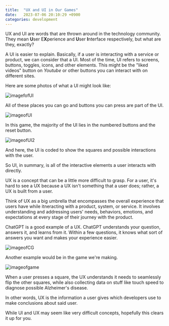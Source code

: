 ```yaml
---
title:  "UX and UI in Our Games"
date:   2023-07-06 20:10:29 +0900
categories: development
---
```


UX and UI are words that are thrown around in the technology community. They mean **U**ser E**X**perience and **U**ser **I**nterface respectively, but what are they, exactly?

A UI is easier to explain. Basically, if a user is interacting with a service or product, we can consider that a UI. Most of the time, UI refers to screens, buttons, toggles, icons, and other elements. This might be the "liked videos" button on *Youtube* or other buttons you can interact with on different sites.

Here are some photos of what a UI might look like:

![imagefofUI](https://res.cloudinary.com/dw2lty0io/image/upload/v1689641487/2ui_mnazvn.png)

All of these places you can go and buttons you can press are part of the UI.


![imageofUI](https://res.cloudinary.com/dw2lty0io/image/upload/v1689641486/1ui_v3s3xx.png)

In this game, the majority of the UI lies in the numbered buttons and the reset button.


![imageofUI2](https://res.cloudinary.com/dw2lty0io/image/upload/v1689641492/3ui_nqqqcl.png)

And here, the UI is coded to show the squares and possible interactions with the user.


So UI, in summary, is all of the interactive elements a user interacts with directly.

UX is a concept that can be a little more difficult to grasp. For a user, it's hard to see a UX because a UX isn't something that a user does; rather, a UX is built from a user.

Think of UX as a big umbrella that encompasses the overall experience that users have while itneracting with a product, system, or service. It involves understanding and addressing users' needs, behaviors, emotions, and expectations at every stage of their journey with the product.

ChatGPT is a good example of a UX. ChatGPT understands your question, answers it, and learns from it. Within a few questions, it knows what sort of answers you want and makes your experience easier.

![imageofCG](https://res.cloudinary.com/dw2lty0io/image/upload/v1689641909/1ux_rrxenc.png)


Another example would be in the game we're making.

![imageofgame](https://res.cloudinary.com/dw2lty0io/image/upload/v1689641910/2ux_jphgo3.png)


When a user presses a square, the UX understands it needs to seamlessly flip the other squares, while also collecting data on stuff like touch speed to diagnose possible Alzheimer's disease.

In other words, UX is the information a user gives which developers use to make conclusions about said user.

While UI and UX may seem like very difficult concepts, hopefully this clears it up for you.
